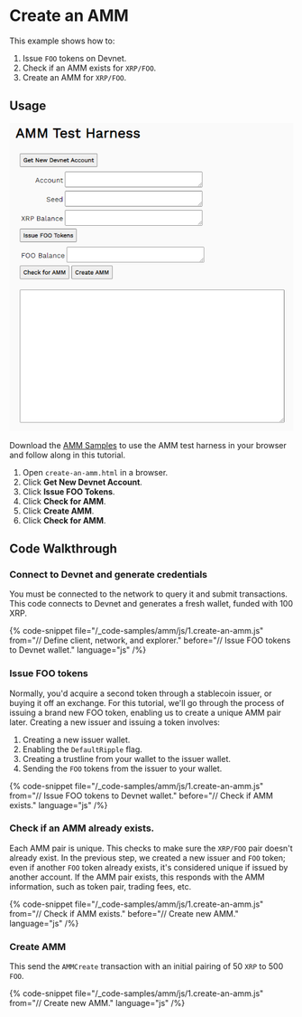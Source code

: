 # Create an AMM

This example shows how to:

1. Issue `FOO` tokens on Devnet.
2. Check if an AMM exists for `XRP/FOO`.
3. Create an AMM for `XRP/FOO`.


## Usage

![Test harness to create AMM](/docs/img/create-an-amm.png)

Download the [AMM Samples](https://github.com/XRPLF/xrpl-dev-portal/tree/master/_code-samples/amm/js/) to use the AMM test harness in your browser and follow along in this tutorial.

1. Open `create-an-amm.html` in a browser.
2. Click **Get New Devnet Account**.
3. Click **Issue FOO Tokens**.
4. Click **Check for AMM**. 
5. Click **Create AMM**.
6. Click **Check for AMM**.


## Code Walkthrough

### Connect to Devnet and generate credentials

You must be connected to the network to query it and submit transactions. This code connects to Devnet and generates a fresh wallet, funded with 100 XRP.

{% code-snippet file="/_code-samples/amm/js/1.create-an-amm.js" from="// Define client, network, and explorer." before="// Issue FOO tokens to Devnet wallet." language="js" /%}


### Issue FOO tokens

Normally, you'd acquire a second token through a stablecoin issuer, or buying it off an exchange. For this tutorial, we'll go through the process of issuing a brand new FOO token, enabling us to create a unique AMM pair later. Creating a new issuer and issuing a token involves:

1. Creating a new issuer wallet.
2. Enabling the `DefaultRipple` flag.
3. Creating a trustline from your wallet to the issuer wallet.
4. Sending the `FOO` tokens from the issuer to your wallet. 

{% code-snippet file="/_code-samples/amm/js/1.create-an-amm.js" from="// Issue FOO tokens to Devnet wallet." before="// Check if AMM exists." language="js" /%}


### Check if an AMM already exists.

Each AMM pair is unique. This checks to make sure the `XRP/FOO` pair doesn't already exist. In the previous step, we created a new issuer and `FOO` token; even if another `FOO` token already exists, it's considered unique if issued by another account. If the AMM pair exists, this responds with the AMM information, such as token pair, trading fees, etc.

{% code-snippet file="/_code-samples/amm/js/1.create-an-amm.js" from="// Check if AMM exists." before="// Create new AMM." language="js" /%}


### Create AMM

This send the `AMMCreate` transaction with an initial pairing of 50 `XRP` to 500 `FOO`.

{% code-snippet file="/_code-samples/amm/js/1.create-an-amm.js" from="// Create new AMM." language="js" /%}